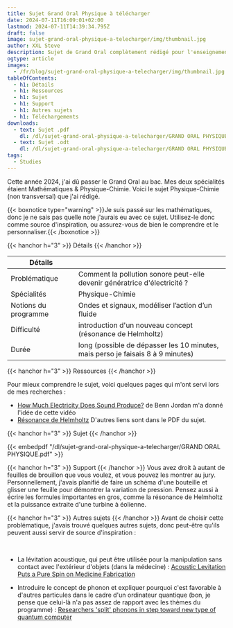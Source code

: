 ```yaml
---
title: Sujet Grand Oral Physique à télécharger
date: 2024-07-11T16:09:01+02:00
lastmod: 2024-07-11T14:39:34.795Z
draft: false
image: sujet-grand-oral-physique-a-telecharger/img/thumbnail.jpg
author: XXL Steve
description: Sujet de Grand Oral complètement rédigé pour l'enseignement de spécialité Physique-Chimie au Bac !
ogtype: article
images:
  - /fr/blog/sujet-grand-oral-physique-a-telecharger/img/thumbnail.jpg
tableOfContents:
  - h1: Détails
  - h1: Ressources
  - h1: Sujet
  - h1: Support
  - h1: Autres sujets
  - h1: Téléchargements
downloads:
  - text: Sujet .pdf
    dl: /dl/sujet-grand-oral-physique-a-telecharger/GRAND ORAL PHYSIQUE.pdf
  - text: Sujet .odt
    dl: /dl/sujet-grand-oral-physique-a-telecharger/GRAND ORAL PHYSIQUE.odt
tags:
  - Studies
---
```


Cette année 2024, j'ai dû passer le Grand Oral au bac. Mes deux spécialités étaient Mathématiques & Physique-Chimie.
Voici le sujet Physique-Chimie (non transversal) que j'ai rédigé.

{{< boxnotice type="warning" >}}Je suis passé sur les mathématiques, donc je ne sais pas quelle note j'aurais eu avec ce sujet. Utilisez-le donc comme source d'inspiration, ou assurez-vous de bien le comprendre et le personnaliser.{{< /boxnotice >}}

{{< hanchor h="3" >}}
Détails
{{< /hanchor >}}

| Détails | |
|---|---|
| Problématique | Comment la pollution sonore peut-elle devenir génératrice d'électricité ? |
| Spécialités | Physique-Chimie |
| Notions du programme | Ondes et signaux, modéliser l’action d’un fluide |
| Difficulté | introduction d'un nouveau concept (résonance de Helmholtz) |
| Durée | long (possible de dépasser les 10 minutes, mais perso je faisais 8 à 9 minutes) |

{{< hanchor h="3" >}}
Ressources
{{< /hanchor >}}

Pour mieux comprendre le sujet, voici quelques pages qui m'ont servi lors de mes recherches :
- [How Much Electricity Does Sound Produce?](https://youtu.be/FOk-apUKCFc?si=dmZs4_XS5VtoJqLF&t=295) de Benn Jordan m'a donné l'idée de cette vidéo
- [Résonance de Helmholtz](https://fr.wikipedia.org/wiki/R%C3%A9sonance_de_Helmholtz)
D'autres liens sont dans le PDF du sujet.

{{< hanchor h="3" >}}
Sujet
{{< /hanchor >}}

{{< embedpdf "/dl/sujet-grand-oral-physique-a-telecharger/GRAND ORAL PHYSIQUE.pdf" >}}

{{< hanchor h="3" >}}
Support
{{< /hanchor >}}
Vous avez droit à autant de feuilles de brouillon que vous voulez, et vous pouvez les montrer au jury.
&nbsp;
Personnellement, j'avais planifié de faire un schéma d'une bouteille et glisser une feuille pour démontrer la variation de pression. Pensez aussi à écrire les formules importantes en gros, comme la résonance de Helmholtz et la puissance extraite d'une turbine à éolienne.

{{< hanchor h="3" >}}
Autres sujets
{{< /hanchor >}}
Avant de choisir cette problématique, j'avais trouvé quelques autres sujets, donc peut-être qu'ils peuvent aussi servir de source d'inspiration :

&nbsp;
- La lévitation acoustique, qui peut être utilisée pour la manipulation sans contact avec l'extérieur d'objets (dans la médecine) :
[Acoustic Levitation Puts a Pure Spin on Medicine Fabrication](https://www.comsol.com/blogs/acoustic-levitation-puts-pure-spin-medicine-fabrication)

- Introduire le concept de phonon et expliquer pourquoi c'est favorable à d'autres particules dans le cadre d'un ordinateur quantique (bon, je pense que celui-là n'a pas assez de rapport avec les thèmes du programme) :
[Researchers 'split' phonons in step toward new type of quantum computer](https://phys.org/news/2023-06-phonons-quantum.html)
